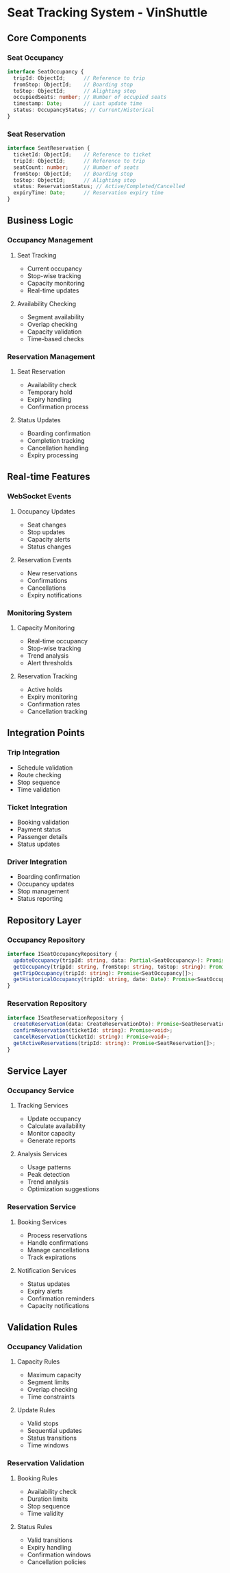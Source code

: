 # Seat Tracking System - VinShuttle

## Core Components

### Seat Occupancy
```typescript
interface SeatOccupancy {
  tripId: ObjectId;      // Reference to trip
  fromStop: ObjectId;    // Boarding stop
  toStop: ObjectId;      // Alighting stop
  occupiedSeats: number; // Number of occupied seats
  timestamp: Date;       // Last update time
  status: OccupancyStatus; // Current/Historical
}
```

### Seat Reservation
```typescript
interface SeatReservation {
  ticketId: ObjectId;    // Reference to ticket
  tripId: ObjectId;      // Reference to trip
  seatCount: number;     // Number of seats
  fromStop: ObjectId;    // Boarding stop
  toStop: ObjectId;      // Alighting stop
  status: ReservationStatus; // Active/Completed/Cancelled
  expiryTime: Date;      // Reservation expiry time
}
```

## Business Logic

### Occupancy Management
1. Seat Tracking
   - Current occupancy
   - Stop-wise tracking
   - Capacity monitoring
   - Real-time updates

2. Availability Checking
   - Segment availability
   - Overlap checking
   - Capacity validation
   - Time-based checks

### Reservation Management
1. Seat Reservation
   - Availability check
   - Temporary hold
   - Expiry handling
   - Confirmation process

2. Status Updates
   - Boarding confirmation
   - Completion tracking
   - Cancellation handling
   - Expiry processing

## Real-time Features

### WebSocket Events
1. Occupancy Updates
   - Seat changes
   - Stop updates
   - Capacity alerts
   - Status changes

2. Reservation Events
   - New reservations
   - Confirmations
   - Cancellations
   - Expiry notifications

### Monitoring System
1. Capacity Monitoring
   - Real-time occupancy
   - Stop-wise tracking
   - Trend analysis
   - Alert thresholds

2. Reservation Tracking
   - Active holds
   - Expiry monitoring
   - Confirmation rates
   - Cancellation tracking

## Integration Points

### Trip Integration
- Schedule validation
- Route checking
- Stop sequence
- Time validation

### Ticket Integration
- Booking validation
- Payment status
- Passenger details
- Status updates

### Driver Integration
- Boarding confirmation
- Occupancy updates
- Stop management
- Status reporting

## Repository Layer

### Occupancy Repository
```typescript
interface ISeatOccupancyRepository {
  updateOccupancy(tripId: string, data: Partial<SeatOccupancy>): Promise<void>;
  getOccupancy(tripId: string, fromStop: string, toStop: string): Promise<number>;
  getTripOccupancy(tripId: string): Promise<SeatOccupancy[]>;
  getHistoricalOccupancy(tripId: string, date: Date): Promise<SeatOccupancy[]>;
}
```

### Reservation Repository
```typescript
interface ISeatReservationRepository {
  createReservation(data: CreateReservationDto): Promise<SeatReservation>;
  confirmReservation(ticketId: string): Promise<void>;
  cancelReservation(ticketId: string): Promise<void>;
  getActiveReservations(tripId: string): Promise<SeatReservation[]>;
}
```

## Service Layer

### Occupancy Service
1. Tracking Services
   - Update occupancy
   - Calculate availability
   - Monitor capacity
   - Generate reports

2. Analysis Services
   - Usage patterns
   - Peak detection
   - Trend analysis
   - Optimization suggestions

### Reservation Service
1. Booking Services
   - Process reservations
   - Handle confirmations
   - Manage cancellations
   - Track expirations

2. Notification Services
   - Status updates
   - Expiry alerts
   - Confirmation reminders
   - Capacity notifications

## Validation Rules

### Occupancy Validation
1. Capacity Rules
   - Maximum capacity
   - Segment limits
   - Overlap checking
   - Time constraints

2. Update Rules
   - Valid stops
   - Sequential updates
   - Status transitions
   - Time windows

### Reservation Validation
1. Booking Rules
   - Availability check
   - Duration limits
   - Stop sequence
   - Time validity

2. Status Rules
   - Valid transitions
   - Expiry handling
   - Confirmation windows
   - Cancellation policies 